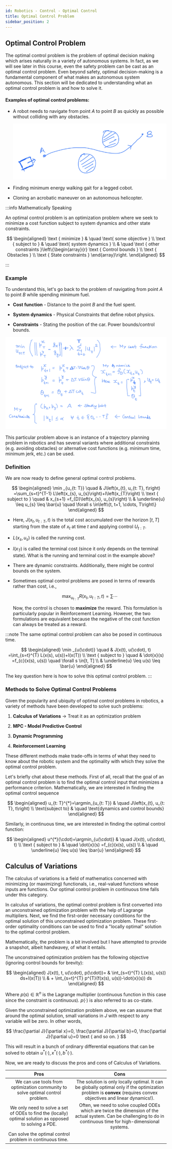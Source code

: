 ```yaml
---
id: Robotics - Control - Optimal Control
title: Optimal Control Problem
sidebar_position: 2
---
```


## Optimal Control Problem

The optimal control problem is the problem of optimal decision making which arises naturally in a variety of autonomous systems. In fact, as we will see later in this course, even the safety problem can be cast as an optimal control problem. Even beyond safety, optimal decision-making is a fundamental component of what makes an autonomous system autonomous. This section will be dedicated to understanding what an optimal control problem is and how to solve it.

#### Examples of optimal control problems:

- A robot needs to navigate from point $A$ to point $B$ as quickly as possible without colliding with any obstacles.

  ![](/img/Robotics/OC_1.png)

- Finding minimum energy walking gait for a legged cobot.

- Cloning an acrobatic maneuver on an autonomous helicopter.

:::info Mathematically Speaking

An optimal control problem is an optimization problem where we seek to minimize a cost function subject to system dynamics and other state constraints.

$$
\begin{aligned}
\text { minimize } & \quad \text{ some objective } \\
\text { subject to } & \quad \text{ system dynamics } \\
& \quad \text { other constraints }\left\{\begin{array}{r}
\text { Control bounds } \\
\text { Obstacles } \\
\text { State constraints }
\end{array}\right.
\end{aligned}
$$

:::

### Example

To understand this, let's go back to the problem of navigating from point $A$ to point $B$ while spending minimum fuel.

- **Cost function** - Distance to the point $B$ and the fuel spent.

- **System dynamics** - Physical Constraints that define robot physics.

- **Constraints** - Stating the position of the car. Power bounds/control bounds.

![](/img/Robotics/OC_2.png)

This particular problem above is an instance of a trajectory planning problem in robotics and has several variants where additional constraints (e.g. avoiding obstacles) or alternative cost functions (e.g. minimum time, minimum jerk, etc.) can be used. 

### Definition

We are now ready to define general optimal control problems.

$$
\begin{aligned}
\min _{u_{t: T}} \quad & J\left(x_{t}, u_{t: T}, t\right) =\sum_{s=t}^{T-1} L\left(x_{s}, u_{s}\right)+l\left(x_{T}\right) \\
\text { subject to } \quad & x_{s+1} =f_{D}\left(x_{s}, u_{s}\right) \\
& \underline{u} \leq u_{s} \leq \bar{u} \quad \forall s \in\left\{t, t+1, \cdots, T\right\}
\end{aligned}
$$

- Here, $J\left(x_{t}, u_{t: T}, t\right)$ is the total cost accumulated over the horizon $[t, T]$ starting from the state of $x_{t}$ at time $t$ and applying control $U_{t: T}$.

- $L(\left.x_{s}, u_{s}\right)$ is called the running cost.

- $l\left(x_{T}\right)$ is called the terminal cost (since it only depends on the terminal state). What is the running and terminal cost in the example above?

- There are dynamic constraints. Additionally, there might be control bounds on the system.

- Sometimes optimal control problems are posed in terms of rewards rather than cost, i.e.,

  $$
  \max _{u_{t: T}} R\left(x_{t}, u_{t: T}, t\right)=\sum \cdots
  $$

  Now, the control is chosen to **maximize** the reward. This formulation is particularly popular in Reinforcement Learning. However, the two formulations are equivalent because the negative of the cost function can always be treated as a reward.
  
:::note
The same optimal control problem can also be posed in continuous time.

$$
\begin{aligned}
\min _{u(\cdot)} \quad & J(x(t), u(\cdot), t) =\int_{s=t}^{T} L(x(s), u(s))+l(x(T)) \\
\text { subject to } \quad & \dot{x}(s) =f_{c}(x(s), u(s)) \quad \forall s \in[t, T] \\
& \underline{u} \leq u(s) \leq \bar{u}
\end{aligned}
$$

The key question here is how to solve this optimal control problem.
:::

### Methods to Solve Optimal Control Problems

Given the popularity and ubiquity of optimal control problems in robotics, a variety of methods have been developed to solve such problems:

1. **Calculus of Variations** $\rightarrow$ Treat it as an optimization problem

2. **MPC - Model Predictive Control**

3. **Dynamic Programming**

4. **Reinforcement Learning**

These different methods make trade-offs in terms of what they need to know about the robotic system and the optimality with which they solve the optimal control problem.

Let's briefly chat about these methods. First of all, recall that the goal of an optimal control problem is to find the optimal control input that minimizes a performance criterion. Mathematically, we are interested in finding the optimal control sequence

$$
\begin{aligned}
u_{t: T}^{*}=\argmin_{u_{t: T}} & \quad J\left(x_{t}, u_{t: T}, t\right) \\ 
\text{subject to} & \quad \text{dynamics and control bounds}
\end{aligned}
$$

Similarly, in continuous time, we are interested in finding the optimal control function:

$$
\begin{aligned}
u^{*}(\cdot)=\argmin_{u(\cdot)} & \quad J(x(t), u(\cdot), t) \\
\text { subject to } & \quad \dot{x}(s) =f_{c}(x(s), u(s)) \\
& \quad \underline{u} \leq u(s) \leq \bar{u}
\end{aligned}
$$

## Calculus of Variations

The calculus of variations is a field of mathematics concerned with minimizing (or maximizing) functionals, i.e., real-valued functions whose inputs are functions. Our optimal control problem in continuous time falls under this category.

In calculus of variations, the optimal control problem is first converted into an unconstrained optimization problem with the help of Lagrange multipliers. Next, we find the first-order necessary conditions for the optimal solution of this unconstrained optimization problem. These first-order optimality conditions can be used to find a "locally optimal" solution to the optimal control problem.

Mathematically, the problem is a bit involved but I have attempted to provide a snapshot, albeit handwavey, of what it entails.

The unconstrained optimization problem has the following objective (ignoring control bounds for brevity):

$$
\begin{aligned}
J(x(t), t, u(\cdot), p(\cdot))= & \int_{s=t}^{T} L(x(s), u(s)) ds+l(x(T)) \\
& + \int_{s=t}^{T} p^{T}(f(x(s), u(s))-\dot{x}(s)) ds
\end{aligned}
$$

Where $p(s) \in \mathbb{R}^{n}$ is the Lagrange multiplier (continuous function in this case since the constraint is continuous). $p(\cdot)$ is also referred to as co-state.

Given the unconstrained optimization problem above, we can assume that around the optimal solution, small variations in $J$ with respect to any variable will be zero. In other words,

$$
\frac{\partial J}{\partial x}=0, \frac{\partial J}{\partial b}=0, \frac{\partial J}{\partial u}=0 \text { and so on. }
$$

This will result in a bunch of ordinary differential equations that can be solved to obtain $u^{*}(\cdot), x^{*}(\cdot), b^{*}(\cdot)$.

Now, we are ready to discuss the pros and cons of Calculus of Variations.

| Pros | Cons |
|   :----:    |    :----:   |
| We can use tools from optimization community to solve optimal control problem. | The solution is only locally optimal. It can be globally optimal only if the optimization problem is **convex** (requires convex objectives and linear dynamics!). |
| We only need to solve a set of ODEs to find the (locally) optimal solution as opposed to solving a PDE. | Often, we need to solve coupled ODEs which are twice the dimension of the actual system. Can be challenging to do in continuous time for high-dimensional systems. |
| Can solve the optimal control problem in continuous time. |  |
